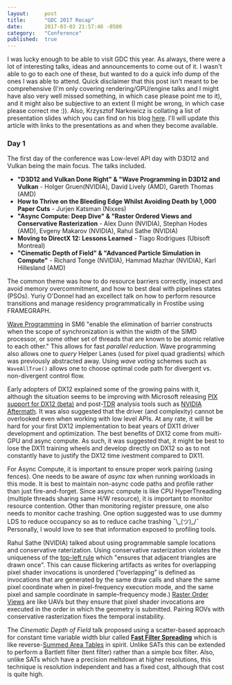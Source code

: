 ```yaml
---
layout: 	post
title:  	"GDC 2017 Recap"
date:   	2017-03-03 21:57:46 -0500
category: 	"Conference"
published:	true
---
```


I was lucky enough to be able to visit GDC this year. As always, there were a lot of interesting talks, ideas and announcements to come out of it. I wasn't able to go to each one of these, but wanted to do a quick info dump of the ones I was able to attend. Quick disclaimer that this post isn't meant to be comprehensive (I'm only covering rendering/GPU/engine talks and I might have also very well missed something, in which case please point me to it), and it might also be subjective to an extent (I might be wrong, in which case please correct me :)). Also, Krzysztof Narkowicz is collating a list of presentation slides which you can find on his blog [here](https://knarkowicz.wordpress.com/2017/03/01/gdc-2017-presentations/). I'll will update this article with links to the presentations as and when they become available.

### Day 1

The first day of the conference was Low-level API day with D3D12 and Vulkan being the main focus. The talks included.

* **"D3D12 and Vulkan Done Right" & "Wave Programming in D3D12 and Vulkan** - Holger Gruen(NVIDIA), David Lively (AMD), Gareth Thomas (AMD)
* **How to Thrive on the Bleeding Edge Whilst Avoiding Death by 1,000 Paper Cuts** - Jurjen Katsman (Nixxes)
* **"Async Compute: Deep Dive" & "Raster Ordered Views and Conservative Rasterization** - Alex Dunn (NVIDIA), Stephan Hodes (AMD), Evgeny Makarov (NVIDIA), Rahul Sathe (NVIDIA)
* **Moving to DirectX 12: Lessons Learned** - Tiago Rodrigues (Ubisoft Montreal)
* **"Cinematic Depth of Field" & "Advanced Particle Simulation in Compute"** - Richard Tonge (NVIDIA), Hammad Mazhar (NVIDIA), Karl Hillesland (AMD)

The common theme was how to do resource barriers correctly, inspect and avoid memory overcommitment, and how to best deal with pipelines states (PSOs). Yuriy O'Donnel had an excellect talk on how to perform resource transitions and manage residency programmatically in Frostibe using FRAMEGRAPH. 

[Wave Programming](https://msdn.microsoft.com/en-us/library/windows/desktop/mt733232(v=vs.85).aspx) in SM6 "enable the elimination of barrier constructs when the scope of synchronization is within the width of the SIMD processor, or some other set of threads that are known to be atomic relative to each other." This allows for fast *parallel reduction*. Wave programming also allows one to *query* Helper Lanes (used for pixel quad gradients) which was previously abstracted away. Using *wave voting* schemes such as `WaveAllTrue()` allows one to choose optimal code path for divergent vs. non-divergent control flow.

Early adopters of DX12 explained some of the growing pains with it, although the situation seems to be improving with Microsoft releasing [PIX support for DX12 (beta)](https://blogs.msdn.microsoft.com/pix/2017/01/17/introducing-pix-on-windows-beta/) and post-[TDR](http://http.developer.nvidia.com/NsightVisualStudio/2.2/Documentation/UserGuide/HTML/Content/Timeout_Detection_Recovery.htm) analysis tools such as [NVIDIA Aftermath](https://developer.nvidia.com/nvidia-aftermath). It was also suggested that the driver (and complexity) cannot be overlooked even when working with low level APIs. At any rate, it will be hard for your first DX12 implementation to beat years of DX11 driver development and optimization. The best benefits of DX12 come from multi-GPU and async compute. As such, it was suggested that, it might be best to lose the DX11 training wheels and develop directly on DX12 so as to not constantly have to justify the DX12 time ivestment compared to DX11. 

For Async Compute, it is important to ensure proper work pairing (using fences). One needs to be aware of *async tax* when running workloads in this mode. It is best to maintain non-async code paths and profile rather than just fire-and-forget. Since async compute is like CPU HyperThreading (multiple threads sharing same H/W resource), it is important to monitor resource contention. Other than monitoring register pressure, one also needs to monitor cache trashing. One option suggested was to use dummy LDS to reduce occupancy so as to reduce cache trashing ¯\\_(ツ)\_/¯ Personally, I would love to see that information exposed to profiling tools.

Rahul Sathe (NVIDIA) talked about using programmable sample locations and conservative raterization. Using conservative rasterization violates the uniqueness of the [top-left rule](https://msdn.microsoft.com/en-us/library/windows/desktop/cc627092(v=vs.85).aspx) which "ensures that adjacent triangles are drawn once". This can cause flickering artifacts as writes for overlapping pixel shader invocations is unordered (“overlapping” is defined as invocations that are generated by the same draw calls and share the same pixel coordinate when in pixel-frequency execution mode, and the same pixel and sample coordinate in sample-frequency mode.) [Raster Order Views](https://msdn.microsoft.com/en-us/library/windows/desktop/dn914601(v=vs.85).aspx) are like UAVs but they ensure that pixel shader invocations are executed in the order in which the geometry is submitted. Pairing ROVs with conservative rasterization fixes the temporal instability.

The *Cinematic Depth of Field* talk proposed using a scatter-based approach for constant time variable width blur called [**Fast Filter Spreading**](https://www2.eecs.berkeley.edu/Pubs/TechRpts/2009/EECS-2009-54.pdf) which is like reverse-[Summed Area Tables](https://en.wikipedia.org/wiki/Summed_area_table) in spirit. Unlike SATs this can be extended to perform a Bartlett filter (tent filter) rather than a simple box filter. Also, unlike SATs which have a precision meltdown at higher resolutions, this technique is resolution independent and has a fixed cost, although that cost is quite high.











